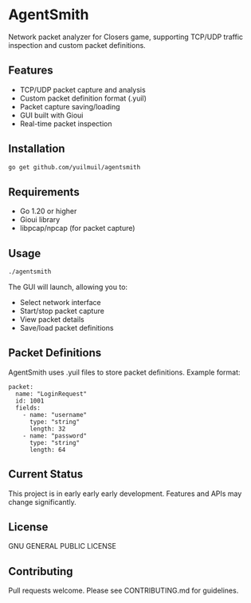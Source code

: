 # AgentSmith

Network packet analyzer for Closers game, supporting TCP/UDP traffic inspection and custom packet definitions.

## Features

- TCP/UDP packet capture and analysis
- Custom packet definition format (.yuil)
- Packet capture saving/loading
- GUI built with Gioui
- Real-time packet inspection

## Installation

```bash
go get github.com/yuilmuil/agentsmith
```

## Requirements

- Go 1.20 or higher
- Gioui library
- libpcap/npcap (for packet capture)

## Usage

```bash
./agentsmith
```

The GUI will launch, allowing you to:
- Select network interface
- Start/stop packet capture
- View packet details
- Save/load packet definitions

## Packet Definitions

AgentSmith uses .yuil files to store packet definitions. Example format:

```yuil
packet:
  name: "LoginRequest"
  id: 1001
  fields:
    - name: "username"
      type: "string"
      length: 32
    - name: "password"
      type: "string"
      length: 64
```

## Current Status

This project is in early early early development. Features and APIs may change significantly.

## License

GNU GENERAL PUBLIC LICENSE

## Contributing

Pull requests welcome. Please see CONTRIBUTING.md for guidelines.
